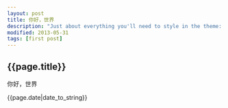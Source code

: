 ```yaml
---
layout: post
title: 你好，世界
description: "Just about everything you'll need to style in the theme: headings, paragraphs, blockquotes, tables, code blocks, and more."
modified: 2013-05-31
tags: [first post] 
---
```

<h2>{{page.title}}</h2>
<p>你好，世界</p>
<p>{{page.date|date_to_string}}</p>

